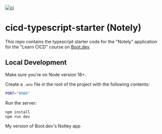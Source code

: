[![ci](https://github.com/hunterMotko/cicd-typescript-starter/actions/workflows/ci.yml/badge.svg)](https://github.com/hunterMotko/cicd-typescript-starter/actions/workflows/ci.yml)

# cicd-typescript-starter (Notely)

This repo contains the typescript starter code for the "Notely" application for the "Learn CICD" course on [Boot.dev](https://boot.dev).

## Local Development

Make sure you're on Node version 18+.

Create a `.env` file in the root of the project with the following contents:

```bash
PORT="8080"
```

Run the server:

```bash
npm install
npm run dev
```

My version of Boot.dev's Notley app
